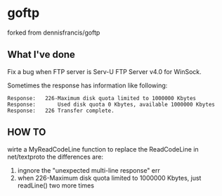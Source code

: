 goftp
=========

forked from dennisfrancis/goftp

What I've done
--------------

Fix a bug when FTP server is Serv-U FTP Server v4.0 for WinSock.

Sometimes the response has information like following:

	Response:	226-Maximum disk quota limited to 1000000 Kbytes
	Response:	    Used disk quota 0 Kbytes, available 1000000 Kbytes
	Response:	226 Transfer complete.


HOW TO
------
wirte a MyReadCodeLine function to replace the ReadCodeLine in net/textproto
the differences are:
	
1. ingnore the "unexpected multi-line response" err
2. when 226-Maximum disk quota limited to 1000000 Kbytes,
   just readLine() two more times